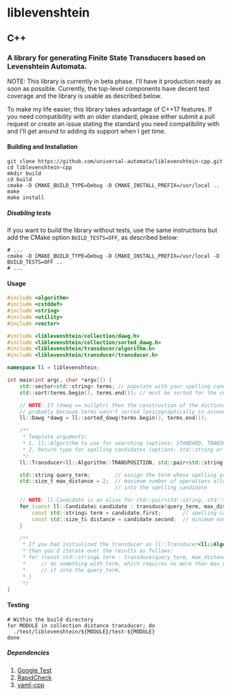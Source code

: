 # liblevenshtein

## C++

### A library for generating Finite State Transducers based on Levenshtein Automata.

NOTE: This library is currently in beta phase. I'll have it production ready as
soon as possible. Currently, the top-level components have decent test coverage
and the library is usable as described below.

To make my life easier, this library takes advantage of C++17 features. If you
need compatibility with an older standard, please either submit a pull request
or create an issue stating the standard you need compatibility with and I'll get
around to adding its support when I get time.

#### Building and Installation

```shell
git clone https://github.com/universal-automata/liblevenshtein-cpp.git
cd liblevenshtein-cpp
mkdir build
cd build
cmake -D CMAKE_BUILD_TYPE=Debug -D CMAKE_INSTALL_PREFIX=/usr/local ..
make
make install
```

##### Disabling tests

If you want to build the library without tests, use the same instructions but
add the CMake option `BUILD_TESTS=OFF`, as described below:

```shell
# ...
cmake -D CMAKE_BUILD_TYPE=Debug -D CMAKE_INSTALL_PREFIX=/usr/local -D BUILD_TESTS=OFF ..
# ...
```

#### Usage

```c++
#include <algorithm>
#include <cstddef>
#include <string>
#include <utility>
#include <vector>

#include <liblevenshtein/collection/dawg.h>
#include <liblevenshtein/collection/sorted_dawg.h>
#include <liblevenshtein/transducer/algorithm.h>
#include <liblevenshtein/transducer/transducer.h>

namespace ll = liblevenshtein;

int main(int argc, char *argv[]) {
    std::vector<std::string> terms; // populate with your spelling candidates
    std::sort(terms.begin(), terms.end()); // must be sorted for the current algorithm

    // NOTE: If (dawg == nullptr) then the construction of the dictionary failed,
    // probably because terms wasn't sorted lexicographically in ascending order.
    ll::Dawg *dawg = ll::sorted_dawg(terms.begin(), terms.end());

    /**
     * Template arguments:
     * 1. ll::Algorithm to use for searching (options: STANDARD, TRANSPOSITION, or MERGE_AND_SPLIT)
     * 2. Return type for spelling candidates (options: std::string or std::pair<std::string, std::size_t>)
     */
    ll::Transducer<ll::Algorithm::TRANSPOSITION, std::pair<std::string, std::size_t>> transduce(dawg->root());

    std::string query_term;        // assign the term whose spelling you wish to correct
    std::size_t max_distance = 2;  // maximum number of operations allowed to transform query_term
                                   // into the spelling candidate

    // NOTE: ll:Candidate is an alias for std::pair<std::string, std::size_t>
    for (const ll::Candidate& candidate : transduce(query_term, max_distance)) {
        const std::string& term = candidate.first;       // spelling candidate for query_term
        const std::size_t& distance = candidate.second;  // minimum number of operations required to transform query_term into term
    }

    /**
     * If you had initialized the transducer as ll::Transducer<ll::Algorithm::TRANSPOSITION, std::string>
     * then you'd iterate over the results as follows:
     * for (const std::string& term : transduce(query_term, max_distance)) {
     *     // do something with term, which requires no more than max_distance operations to transform
     *     // it into the query_term.
     * }
     */
}
```

#### Testing

```shell
# Within the build directory
for MODULE in collection distance transducer; do
  ./test/liblevenshtein/${MODULE}/test-${MODULE}
done
```

##### Dependencies
1. [Google Test](https://github.com/google/googletest)
2. [RapidCheck](https://github.com/emil-e/rapidcheck)
3. [yaml-cpp](https://github.com/jbeder/yaml-cpp)
